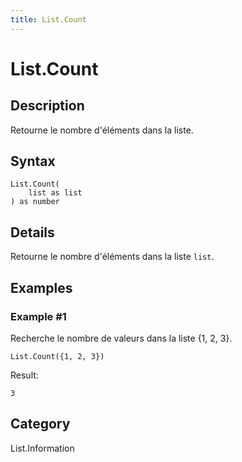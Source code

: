 ```yaml
---
title: List.Count
---
```


# List.Count


## Description

Retourne le nombre d&#39;éléments dans la liste.


## Syntax

```powerquery
List.Count(
    list as list
) as number
```


## Details

Retourne le nombre d'éléments dans la liste <code>list</code>.


## Examples

### Example #1 
Recherche le nombre de valeurs dans la liste \{1, 2, 3}.
```powerquery
List.Count({1, 2, 3})
```

Result: 
```powerquery
3
```




## Category
List.Information
